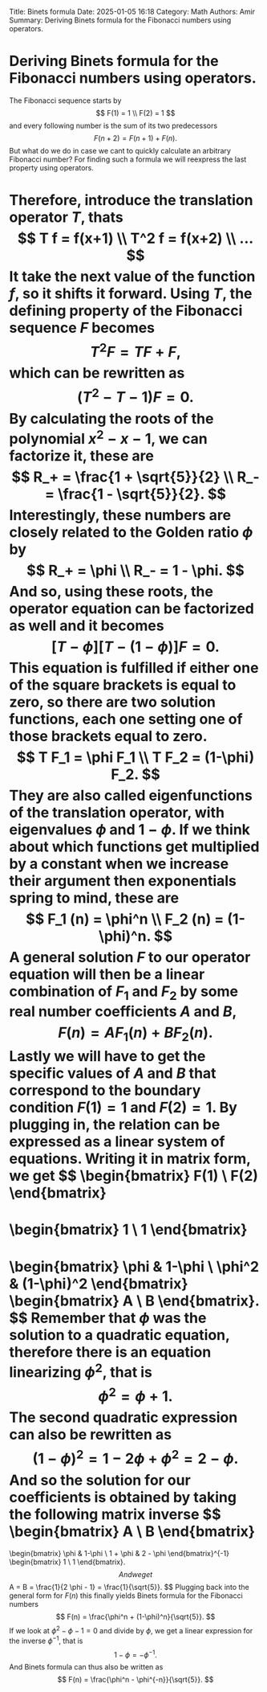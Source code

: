 Title: Binets formula Date: 2025-01-05 16:18Category: MathAuthors: AmirSummary: Deriving Binets formula for the Fibonacci numbers using operators.# Deriving Binets formula for the Fibonacci numbers using operators.The Fibonacci sequence starts by$$	F(1) = 1 \\	F(2) = 1$$and every following number is the sum of its two predecessors$$	F(n+2) = F(n+1) + F(n).$$But what do we do in case we cant to quickly calculate an arbitrary Fibonacci number? For finding such a formula we will reexpress the last property using operators. Therefore, introduce the translation operator $T$, thats$$	T f = f(x+1) \\	T^2 f = f(x+2) \\	...$$It take the next value of the function $f$, so it shifts it forward. Using $T$, the defining property of the Fibonacci sequence $F$ becomes$$	T^2 F = T F + F,$$which can be rewritten as$$	(T^2 - T - 1) F = 0.$$By calculating the roots of the polynomial $x^2 - x - 1$, we can factorize it, these are$$	R_+ = \frac{1 + \sqrt{5}}{2} \\	R_- = \frac{1 - \sqrt{5}}{2}.$$Interestingly, these numbers are closely related to the Golden ratio $\phi$ by$$	R_+ = \phi \\	R_- = 1 - \phi.$$And so, using these roots, the operator equation can be factorized as well and it becomes$$	[T - \phi][T - (1 - \phi)] F = 0.$$This equation is fulfilled if either one of the square brackets is equal to zero, so there are two solution functions, each one setting one of those brackets equal to zero.$$	T F_1 = \phi F_1 \\	T F_2 = (1-\phi) F_2.$$They are also called eigenfunctions of the translation operator, with eigenvalues $\phi$ and $1- \phi$. If we think about which functions get multiplied by a constant when we increase their argument then exponentials spring to mind, these are$$	F_1 (n) = \phi^n \\	F_2 (n) = (1-\phi)^n.$$A general solution $F$ to our operator equation will then be a linear combination of $F_1$ and $F_2$ by some real number coefficients $A$ and $B$, $$	F(n) = A F_1(n) + B F_2(n).$$Lastly we will have to get the specific values of $A$ and $B$ that correspond to the boundary condition $F(1) = 1$ and $F(2) = 1$. By plugging in, the relation can be expressed as a linear system of equations. Writing it in matrix form, we get$$\begin{bmatrix}F(1) \\F(2)\end{bmatrix}=\begin{bmatrix}1 \\1\end{bmatrix}=\begin{bmatrix}\phi & 1-\phi \\\phi^2 & (1-\phi)^2\end{bmatrix}\begin{bmatrix}A \\B\end{bmatrix}.$$Remember that $\phi$ was the solution to a quadratic equation, therefore there is an equation linearizing $\phi^2$, that is$$	\phi^2 = \phi + 1.$$The second quadratic expression can also be rewritten as$$	(1-\phi)^2 = 1 - 2 \phi + \phi^2 = 2 - \phi.$$And so the solution for our coefficients is obtained by taking the following matrix inverse$$\begin{bmatrix}A \\B\end{bmatrix}=\begin{bmatrix}\phi & 1-\phi \\1 + \phi & 2 - \phi\end{bmatrix}^{-1}\begin{bmatrix}1 \\1\end{bmatrix}.$$And we get$$	A = B = \frac{1}{2 \phi - 1} = \frac{1}{\sqrt{5}}.$$Plugging back into the general form for $F(n)$ this finally yields Binets formula for the Fibonacci numbers $$	F(n) = \frac{\phi^n + (1-\phi)^n}{\sqrt{5}}.$$If we look at $\phi^2 - \phi - 1 = 0$ and divide by $\phi$, we get a linear expression for the inverse $\phi^{-1}$, that is$$	1 - \phi = -\phi^{-1}.$$And Binets formula can thus also be written as$$	F(n) = \frac{\phi^n - \phi^{-n}}{\sqrt{5}}.$$
